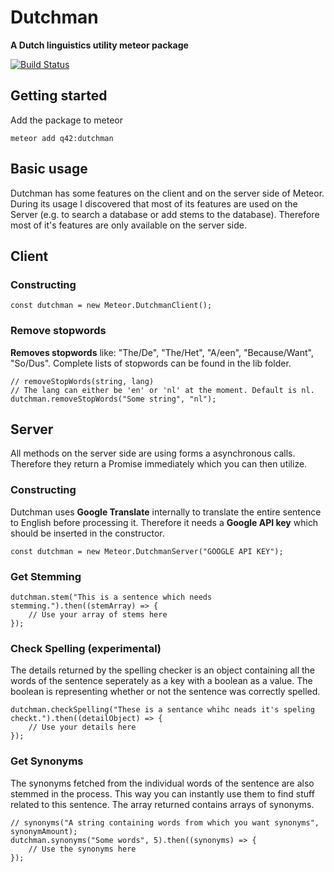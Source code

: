 # Dutchman
__A Dutch linguistics utility meteor package__

[![Build Status][travis-image]][travis-url]

## Getting started

Add the package to meteor
```
meteor add q42:dutchman
```

## Basic usage

Dutchman has some features on the client and on the server side of Meteor. 
During its usage I discovered that most of its features are used on the Server (e.g. to search a database or add stems to the database).
Therefore most of it's features are only available on the server side. 

## Client

### Constructing
```
const dutchman = new Meteor.DutchmanClient();
```

### Remove stopwords
__Removes stopwords__ like: "The/De", "The/Het", "A/een", "Because/Want", "So/Dus".
Complete lists of stopwords can be found in the lib folder.
```
// removeStopWords(string, lang)
// The lang can either be 'en' or 'nl' at the moment. Default is nl.
dutchman.removeStopWords("Some string", "nl");
```

## Server

All methods on the server side are using forms a asynchronous calls. 
Therefore they return a Promise immediately which you can then utilize.

### Constructing
Dutchman uses __Google Translate__ internally to translate the entire sentence to English before processing it.
Therefore it needs a __Google API key__ which should be inserted in the constructor.
```
const dutchman = new Meteor.DutchmanServer("GOOGLE API KEY");
```

### Get Stemming
```
dutchman.stem("This is a sentence which needs stemming.").then((stemArray) => {
    // Use your array of stems here
});
```

### Check Spelling (experimental)

The details returned by the spelling checker is an object containing all the words of the sentence seperately as a key with a boolean as a value.
The boolean is representing whether or not the sentence was correctly spelled.
```
dutchman.checkSpelling("These is a sentance whihc neads it's speling checkt.").then((detailObject) => {
    // Use your details here
});
```

### Get Synonyms

The synonyms fetched from the individual words of the sentence are also stemmed in the process. 
This way you can instantly use them to find stuff related to this sentence.
The array returned contains arrays of synonyms.
```
// synonyms("A string containing words from which you want synonyms", synonymAmount);
dutchman.synonyms("Some words", 5).then((synonyms) => {
    // Use the synonyms here
});
```

[travis-url]: https://travis-ci.org/Q42/meteor-dutchman
[travis-image]: http://img.shields.io/travis/Q42/meteor-dutchman.svg
